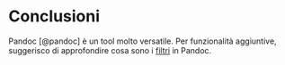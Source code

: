 <!-- 
    Questa sezione tratta di un analisi retrospettiva dell'attività di stage:
        - cosa avrei fatto meglio
        - cos'è andato bene

-->
# Conclusioni

Pandoc [@pandoc] è un tool molto versatile. Per funzionalità aggiuntive, suggerisco di approfondire cosa sono i [filtri](https://pandoc.org/filters.html) in Pandoc.
